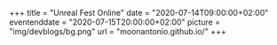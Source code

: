 +++
title = "Unreal Fest Online"
date = "2020-07-14T09:00:00+02:00"
eventenddate = "2020-07-15T20:00:00+02:00"
picture = "img/devblogs/bg.png"
url = "moonantonio.github.io/"
+++
